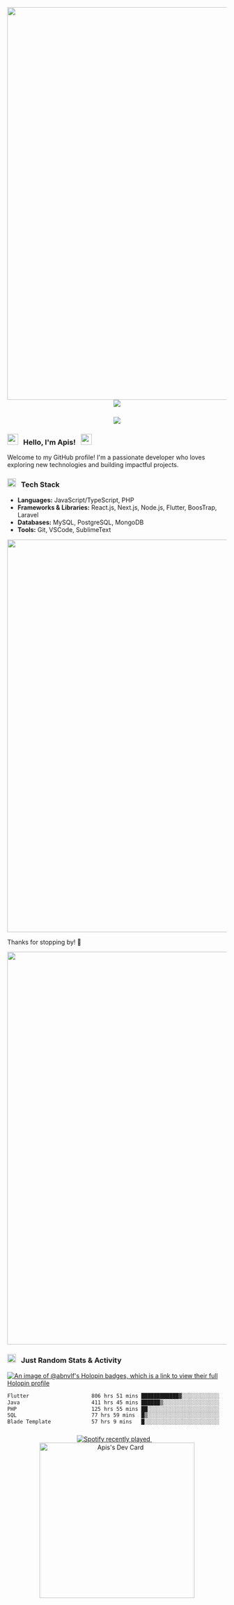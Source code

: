 <!-- <img src="https://media1.tenor.com/m/slXqsD1oE-4AAAAd/lyney-lynette.gif" width="900"> -->
<!-- <img src="https://media1.tenor.com/m/Jat0oxpwUIcAAAAd/fruits-basket-furuba.gif" width="900"> -->
<img src="https://media4.giphy.com/media/v1.Y2lkPTc5MGI3NjExcjl1aGR3M3Q3a2tkOWxocnpvODdoazVmc2dpOW5qeWRjamp2NzZoMCZlcD12MV9pbnRlcm5hbF9naWZfYnlfaWQmY3Q9Zw/12mRllHWXpt4M8/giphy.gif" width="900">

<div align="center">
  <img src="https://profile-counter.glitch.me/PewangiRuangan/count.svg?"  />
</div>

###

<div align="center">
  <img src="https://www.codewars.com/users/PewangiRuangan/badges/small" />
</div>

### <img src="https://user-images.githubusercontent.com/74038190/213844263-a8897a51-32f4-4b3b-b5c2-e1528b89f6f3.png" width="25px" /> &nbsp; Hello, I'm Apis! &nbsp; <img src="https://user-images.githubusercontent.com/74038190/213844263-a8897a51-32f4-4b3b-b5c2-e1528b89f6f3.png" width="25px" />


Welcome to my GitHub profile! I'm a passionate developer who loves exploring new technologies and building impactful projects. 

### <img src="https://user-images.githubusercontent.com/74038190/216120974-24a76b31-7f39-41f1-a38f-b3c1377cc612.png" alt="Teacup Without Handle" width="20" /> &nbsp; Tech Stack

- **Languages:** JavaScript/TypeScript, PHP
- **Frameworks & Libraries:** React.js, Next.js, Node.js, Flutter, BoosTrap, Laravel
- **Databases:** MySQL, PostgreSQL, MongoDB
- **Tools:** Git, VSCode, SublimeText

<img src="https://user-images.githubusercontent.com/74038190/212284115-f47cd8ff-2ffb-4b04-b5bf-4d1c14c0247f.gif" width="900">

Thanks for stopping by! 🚀

<img src="https://user-images.githubusercontent.com/74038190/212284115-f47cd8ff-2ffb-4b04-b5bf-4d1c14c0247f.gif" width="900">

### <img src="https://user-images.githubusercontent.com/74038190/216122041-518ac897-8d92-4c6b-9b3f-ca01dcaf38ee.png" alt="Fire" width="20" /> &nbsp; Just Random Stats & Activity

[![An image of @abnvlf's Holopin badges, which is a link to view their full Holopin profile](https://holopin.me/pewangiruangan)](https://holopin.io/@pewangiruangan)

<!--START_SECTION:waka-->

```txt
Flutter                    806 hrs 51 mins ████████████▓░░░░░░░░░░░░   50.00 %
Java                       411 hrs 45 mins ██████▒░░░░░░░░░░░░░░░░░░   25.52 %
PHP                        125 hrs 55 mins ██░░░░░░░░░░░░░░░░░░░░░░░   07.80 %
SQL                        77 hrs 59 mins  █▒░░░░░░░░░░░░░░░░░░░░░░░   04.83 %
Blade Template             57 hrs 9 mins   █░░░░░░░░░░░░░░░░░░░░░░░░   03.54 %
```

<!--END_SECTION:waka-->


###

<div align="center">
  <a href="https://open.spotify.com/user/31bpmlxsj3zzfk7llrhgkm4qomie">
    <img src="https://spotify-recently-played-readme.vercel.app/api?user=31bpmlxsj3zzfk7llrhgkm4qomie&count=5&unique=true"" alt="Spotify recently played"  />
  </a>
  <img width="12" />
  <a href="https://app.daily.dev/apis69"><img src="https://api.daily.dev/devcards/v2/I4LZtEjWuBDEolSapOyVu.png?r=qfz&type=default" width="356" alt="Apis's Dev Card"/></a>
</div>

###
